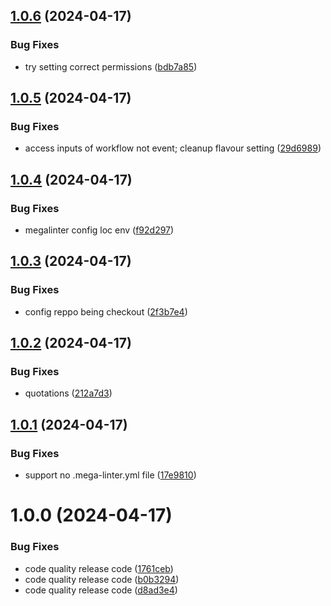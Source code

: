 ## [1.0.6](https://github.com/biosustain/code-quality-check/compare/v1.0.5...v1.0.6) (2024-04-17)


### Bug Fixes

* try setting correct permissions ([bdb7a85](https://github.com/biosustain/code-quality-check/commit/bdb7a85801e9948f9c9e95a7b65c19de8f7f8906))

## [1.0.5](https://github.com/biosustain/code-quality-check/compare/v1.0.4...v1.0.5) (2024-04-17)


### Bug Fixes

* access inputs of workflow not event; cleanup flavour setting ([29d6989](https://github.com/biosustain/code-quality-check/commit/29d69899f68dd2ba51f736f0cbdae4f6bfca2067))

## [1.0.4](https://github.com/biosustain/code-quality-check/compare/v1.0.3...v1.0.4) (2024-04-17)


### Bug Fixes

* megalinter config loc env ([f92d297](https://github.com/biosustain/code-quality-check/commit/f92d2978718006cffd79429cd74b3ddee3a886de))

## [1.0.3](https://github.com/biosustain/code-quality-check/compare/v1.0.2...v1.0.3) (2024-04-17)


### Bug Fixes

* config reppo being checkout ([2f3b7e4](https://github.com/biosustain/code-quality-check/commit/2f3b7e444babca33fd16c8d191e00b8903b2be11))

## [1.0.2](https://github.com/biosustain/code-quality-check/compare/v1.0.1...v1.0.2) (2024-04-17)


### Bug Fixes

* quotations ([212a7d3](https://github.com/biosustain/code-quality-check/commit/212a7d3ec393d6c914f652a280488a3b85ef7b1a))

## [1.0.1](https://github.com/biosustain/code-quality-check/compare/v1.0.0...v1.0.1) (2024-04-17)


### Bug Fixes

* support no .mega-linter.yml file ([17e9810](https://github.com/biosustain/code-quality-check/commit/17e98103950748295f915e949cfc3b112791e3a1))

# 1.0.0 (2024-04-17)


### Bug Fixes

* code quality release code ([1761ceb](https://github.com/biosustain/code-quality-check/commit/1761ceb104087e746edb5c867df3304c9f2eac20))
* code quality release code ([b0b3294](https://github.com/biosustain/code-quality-check/commit/b0b329437f943e23d7290040577f1320ffe151a7))
* code quality release code ([d8ad3e4](https://github.com/biosustain/code-quality-check/commit/d8ad3e4e41c5660fa5219a6d1da2e785305841e6))
